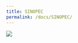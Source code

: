 ```yaml
---
title: SINOPEC
permalink: /docs/SINOPEC/
---
```


<img src="https://www.minidc.cf/assets/img/SINOPEC.jpg">
